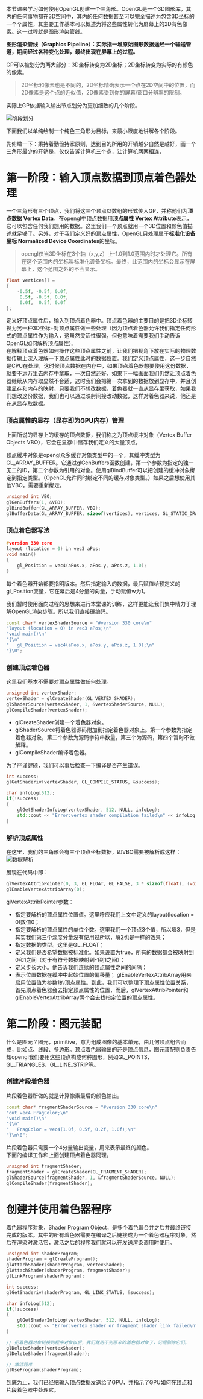本节课来学习如何使用OpenGL创建一个三角形。OpenGL是一个3D图形库，其内的任何事物都在3D空间中，其内的任何数据甚至可以完全描述为包含3D坐标的一个个属性，其主要工作基本可以概述为将这些属性转化为屏幕上的2D有色像素。这一过程就是图形渲染管线。  

**图形渲染管线（Graphics Pipeline）：实际指一堆原始图形数据途经一个输送管道，期间经过各种变化处理，最终出现在屏幕上的过程。**

GP可以被划分为两大部分：3D坐标转变为2D坐标；2D坐标转变为实际的有颜色的像素。  

>2D坐标和像素也是不同的，2D坐标精确表示一个点在2D空间中的位置，而2D像素是这个点的近似值，2D像素受到你的屏幕/窗口分辨率的限制。

实际上GP依据输入输出节点划分为更加细致的几个阶段。

![阶段划分](../images/542badced4406f5c171504388c5eebd4204fb453372ae7918477b8b45a28e24d.png)  

下面我们以单纯绘制一个纯色三角形为目标，来最小限度地讲解各个阶段。

先俯瞰一下：秉持着勤俭持家原则，达到目的所用的开销越少自然是越好，画一个三角形最少的开销是，仅仅告诉计算机三个点，让计算机两两相连，

# 第一阶段：输入顶点数据到顶点着色器处理

一个三角形有三个顶点，我们将这三个顶点以数组的形式传入GP，并称他们为**顶点数据 Vertex Data**。在opengl中顶点数据用**顶点属性 Vertex Attribute**表示，它可以包含任何我们想用的数据。这里我们一个顶点就用一个3D位置和颜色值描述就足够了。另外，对于我们定义好的顶点属性，OpenGL只处理属于**标准化设备坐标 Normalized Device Coordinates**的坐标。  
>opengl仅当3D坐标在3个轴（x,y,z）上-1.0到1.0范围内时才处理它。所有在这个范围内的坐标叫标准化设备坐标。最终，此范围内的坐标会显示在屏幕上，这个范围之外的不会显示。

``` C++
float vertices[] = 
{
    -0.5f, -0.5f, 0.0f,
     0.5f, -0.5f, 0.0f,
     0.0f,  0.5f, 0.0f
};
```

定义好顶点属性后，输入到顶点着色器中。顶点着色器的主要目的是把3D坐标转换为另一种3D坐标+对顶点属性做一些处理（因为顶点着色器允许我们指定任何形式的顶点属性作为输入，这虽然灵活性很强，但也意味着需要我们手动告诉OpenGL如何解析顶点属性）。  
在解释顶点着色器如何操作这些顶点属性之前，让我们把视角下放在实际的物理数据传输上深入理解一下顶点属性此时的数据位置。我们定义顶点属性，这一步自然是CPU在处理，这时候顶点数据在内存中，如果顶点着色器想要使用这份数据，就要不远万里去内存中拿取，一次自然还好，如果下一幅画面我们仍然让顶点着色器继续从内存取显然不合适，这时我们会把第一次拿到的数据放到显存中，并且创建显存和内存的映射，只要我们不想改数据，着色器就一直从显存里获取，如果我们想改这份数据，我们也可以通过映射间接改动数据，这样对着色器来说，他还是在从显存取数据。  
### 顶点属性的显存（显存即为GPU内存）管理
上面所说的显存上的缓存的顶点数据，我们称之为顶点缓冲对象（Vertex Buffer Objects VBO），它会在显存中储存我们定义的大量顶点。 

顶点缓冲对象是opengl众多缓存对象类型中的一个，其缓冲类型为GL_ARRAY_BUFFER。它通过glGenBuffers函数创建，第一个参数为指定的独一无二的ID，第二个参数为引用的对象。使用glBindBuffer可以把创建的缓冲对象绑定到指定类型。（OpenGL允许同时绑定不同的缓存对象类型。）如果之后想使用其他VBO，需要重新绑定。

``` C++
unsigned int VBO;
glGenBuffers(1, &VBO);
glBindBuffer(GL_ARRAY_BUFFER, VBO);
glBufferData(GL_ARRAY_BUFFER, sizeof(vertices), vertices, GL_STATIC_DRAW);
```

### 顶点着色器写法

``` C++
#version 330 core
layout (location = 0) in vec3 aPos;
void main()
{
    gl_Position = vec4(aPos.x, aPos.y, aPos.z, 1.0);
}
```

每个着色器开始都要指明版本。然后指定输入的数据，最后赋值给预定义的gl_Position变量，它在幕后是4分量的向量，手动赋值w为1。

我们暂时使用面向过程的思想来进行本堂课的训练，这样更能让我们集中精力于理解OpenGL渲染步骤。所以我们直接硬编码。

``` C++
const char* vertexShaderSource = "#version 330 core\n"
"layout (location = 0) in vec3 aPos;\n"
"void main()\n"
"{\n"
"   gl_Position = vec4(aPos.x, aPos.y, aPos.z, 1.0);\n"
"}\0";
```
### 创建顶点着色器
这里我们基本不需要对顶点属性做任何处理。
``` C++
unsigned int vertexShader;
vertexShader = glCreateShader(GL_VERTEX_SHADER);
glShaderSource(vertexShader, 1, &vertexShaderSource, NULL);
glCompileShader(vertexShader);
```
- glCreateShader创建一个着色器对象。
- glShaderSource将着色器源码附加到指定着色器对象上。第一个参数为指定着色器对象，第二个参数为源码字符串数量，第三个为源码，第四个暂时不做解释。
- glCompileShader编译着色器。

为了严谨健硕，我们可以事后检查一下编译是否产生错误。

``` C++
int success;
glGetShaderiv(vertexShader, GL_COMPILE_STATUS, &success);

char infoLog[512];
if(!success)
{
    glGetShaderInfoLog(vertexShader, 512, NULL, infoLog);
    std::cout << "Error:vertex shader compilation failed\n" << infoLog << std::endl;
}
```

### 解析顶点属性
在这里，我们的三角形会有三个顶点坐标数据，即VBO需要被解析成这样：
![数据解析](../images/6a159146112fbf8b689313cbbe675e32e2d7f3021555ece8fb15b5ebb7adb3f1.png)  


展现在代码中即：
``` C++
glVertexAttribPointer(0, 3, GL_FLOAT, GL_FALSE, 3 * sizeof(float), (void*)0);
glEnableVertexAttribArray(0);
```
glVertexAttribPointer参数：
- 指定要解析的顶点属性位置值。这里呼应我们上文中定义的layout(location = 0)数值0；
- 指定要解析的顶点属性的单位个数。这里我们一个顶点3个值，所以填3，但是其实我们第三个深度分量没有使用过所以，填2也是一样的效果；
- 指定数据的类型。这里是GL_FLOAT；
- 定义我们是否希望数据被标准化。如果设置为true，所有的数据都会被映射到0和1之间（对于有符号数据映射到-1到1之间）；
- 定义步长大小。他告诉我们连续的顶点属性之间的间隔；
- 表示位置数据在缓冲中起始位置的偏移量；
glEnableVertexAttribArray用来启用位置值为参数1的顶点属性。到此，我们可以整理下顶点属性位置关系，首先顶点着色器会去指定顶点属性的位置，而后，glVertexAttribPointer和glEnableVertexAttribArray两个会去找指定位置的顶点属性。
# 第二阶段：图元装配

什么是图元？图元，primitive，意为组成图像的基本单元，由几何顶点组合而成，比如点、线段、多边形。顶点着色器输出的还是顶点信息，图元装配则负责告知opengl我们要用这些顶点构成何种图形，例如GL_POINTS、GL_TRIANGLES、GL_LINE_STRIP等。


### 创建片段着色器
片段着色器所做的就是计算像素最后的颜色输出。
``` C++
const char* fragmentShaderSource = "#version 330 core\n"
"out vec4 FragColor;\n"
"void main()\n"
"{\n"
"   FragColor = vec4(1.0f, 0.5f, 0.2f, 1.0f);\n"
"}\n\0";
```
片段着色器只需要一个4分量输出变量，用来表示最终的颜色。  
下面的编译工作和上面创建顶点着色器同理。
``` C++
unsigned int fragmentShader;
fragmentShader = glCreateShader(GL_FRAGMENT_SHADER);
glShaderSource(fragmentShader, 1, &fragmentShaderSource, NULL);
glCompileShader(fragmentShader);
```


# 创建并使用着色器程序
着色器程序对象，Shader Program Object，是多个着色器合并之后并最终链接完成的版本。其中的所有着色器需要在编译之后链接成为一个着色器程序对象，然后在渲染时激活它，激活之后的程序我们就可以在发送渲染调用时使用。

``` C++
unsigned int shaderProgram;
shaderProgram = glCreateProgram();
glAttachShader(shaderProgram, vertexShader);
glAttachShader(shaderProgram, fragmentShader);
glLinkProgram(shaderProgram);

int success;
glGetShaderiv(shaderProgram, GL_LINK_STATUS, &success);

char infoLog[512];
if(!success)
{
    glGetShaderInfoLog(vertexShader, 512, NULL, infoLog);
    std::cout << "Error:vertex shader or fragment shader link failed\n" << infoLog << std::endl;
}

// 把着色器对象链接到程序对象以后，我们就用不到原来的着色器对象了，记得删除它们。
glDeleteShader(vertexShader);
glDeleteShader(fragmentShader);

// 激活程序
glUseProgram(shaderProgram);
```

到底为止，我们已经把输入顶点数据发送给了GPU，并指示了GPU如何在顶点和片段着色器中处理它。